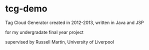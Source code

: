 tcg-demo
========

Tag Cloud Generator created in 2012-2013, written in Java and JSP

for my undergradate final year project

supervised by Russell Martin, University of Liverpool

